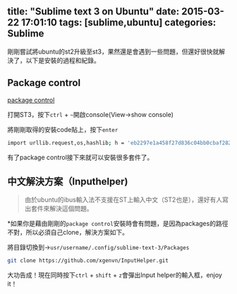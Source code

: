 title: "Sublime text 3 on Ubuntu"
date: 2015-03-22 17:01:10
tags: [sublime,ubuntu]
categories: Sublime
---

剛剛嘗試將ubuntu的st2升級至st3，果然還是會遇到一些問題，但還好很快就解決了，以下是安裝的過程和紀錄。

<!-- more -->

## Package control

[package control](https://packagecontrol.io/installation#st3)

打開ST3，按下`ctrl` + `~`開啟console(View->show console)

將剛剛取得的安裝code貼上，按下`enter`

``` bash
import urllib.request,os,hashlib; h = 'eb2297e1a458f27d836c04bb0cbaf282' + 'd0e7a3098092775ccb37ca9d6b2e4b7d'; pf = 'Package Control.sublime-package'; ipp = sublime.installed_packages_path(); urllib.request.install_opener( urllib.request.build_opener( urllib.request.ProxyHandler()) ); by = urllib.request.urlopen( 'http://packagecontrol.io/' + pf.replace(' ', '%20')).read(); dh = hashlib.sha256(by).hexdigest(); print('Error validating download (got %s instead of %s), please try manual install' % (dh, h)) if dh != h else open(os.path.join( ipp, pf), 'wb' ).write(by)
```

有了package control接下來就可以安裝很多套件了。

## 中文解決方案（Inputhelper)
>由於ubuntu的ibus輸入法不支援在ST上輸入中文（ST2也是），還好有人寫出套件來解決這個問題。

*如果你是藉由剛剛的`package control`安裝時會有問題，是因為packages的路徑不對，所以必須自己clone，解決方案如下。

將目錄切換到->`usr/username/.config/sublime-text-3/Packages`

``` bash
git clone https://github.com/xgenvn/InputHelper.git
```

大功告成！現在同時按下`ctrl` + `shift` + `z`會彈出Input helper的輸入框，enjoy it！